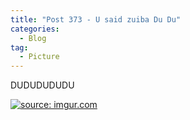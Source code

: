 ```yaml
---
title: "Post 373 - U said zuiba Du Du"
categories:
  - Blog
tag:
  - Picture
---
```


DUDUDUDUDU

<a href="https://imgur.com/TBiDA24"><img src="https://i.imgur.com/TBiDA24.jpg" title="source: imgur.com" /></a>


<script src="https://utteranc.es/client.js"
        repo="serendipityinlife/serendipityinlife.github.io"
        issue-term="pathname"
        theme="github-light"
        crossorigin="anonymous"
        async>
</script>

